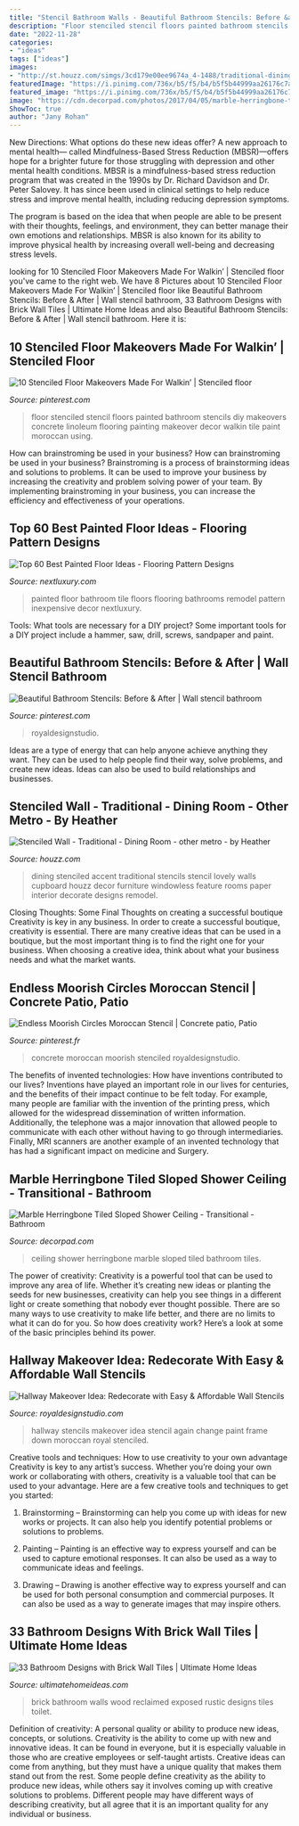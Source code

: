 ```yaml
---
title: "Stencil Bathroom Walls - Beautiful Bathroom Stencils: Before &amp; After"
description: "Floor stenciled stencil floors painted bathroom stencils diy makeovers concrete linoleum flooring painting makeover decor walkin tile paint moroccan using"
date: "2022-11-28"
categories:
- "ideas"
tags: ["ideas"]
images:
- "http://st.houzz.com/simgs/3cd179e00ee9674a_4-1488/traditional-dining-room.jpg"
featuredImage: "https://i.pinimg.com/736x/b5/f5/b4/b5f5b44999aa26176c7a204a49ec76d2.jpg"
featured_image: "https://i.pinimg.com/736x/b5/f5/b4/b5f5b44999aa26176c7a204a49ec76d2.jpg"
image: "https://cdn.decorpad.com/photos/2017/04/05/marble-herringbone-tiles-on-sloped-shower-ceiling.jpg"
ShowToc: true
author: "Jany Rohan"
---
```



New Directions: What options do these new ideas offer?
A new approach to mental health— called Mindfulness-Based Stress Reduction (MBSR)—offers hope for a brighter future for those struggling with depression and other mental health conditions.
MBSR is a mindfulness-based stress reduction program that was created in the 1990s by Dr. Richard Davidson and Dr. Peter Salovey. It has since been used in clinical settings to help reduce stress and improve mental health, including reducing depression symptoms.

The program is based on the idea that when people are able to be present with their thoughts, feelings, and environment, they can better manage their own emotions and relationships. MBSR is also known for its ability to improve physical health by increasing overall well-being and decreasing stress levels.

	

		
looking for 10 Stenciled Floor Makeovers Made For Walkin’ | Stenciled floor you've came to the right web. We have 8 Pictures about 10 Stenciled Floor Makeovers Made For Walkin’ | Stenciled floor like Beautiful Bathroom Stencils: Before &amp; After | Wall stencil bathroom, 33 Bathroom Designs with Brick Wall Tiles | Ultimate Home Ideas and also Beautiful Bathroom Stencils: Before &amp; After | Wall stencil bathroom. Here it is:
		
    
## 10 Stenciled Floor Makeovers Made For Walkin’ | Stenciled Floor

<img loading=lazy src="https://i.pinimg.com/736x/5b/83/70/5b83703a3f6abd6d8a05625b9dfbbd38--stenciled-floor-floor-stencil.jpg" onerror="this.onerror=null;this.src='https://tse3.mm.bing.net/th?id=OIP.dFs6dmMhUMjOnGlmSx_fHAHaJ6&amp;pid=15.1';" alt="10 Stenciled Floor Makeovers Made For Walkin’ | Stenciled floor">

_Source: pinterest.com_

>floor stenciled stencil floors painted bathroom stencils diy makeovers concrete linoleum flooring painting makeover decor walkin tile paint moroccan using. 

	

How can brainstroming be used in your business?
How can brainstroming be used in your business? Brainstroming is a process of brainstorming ideas and solutions to problems. It can be used to improve your business by increasing the creativity and problem solving power of your team. By implementing brainstroming in your business, you can increase the efficiency and effectiveness of your operations.

    
## Top 60 Best Painted Floor Ideas - Flooring Pattern Designs

<img loading=lazy src="http://nextluxury.com/wp-content/uploads/bathrooms-home-interior-painted-floor.jpg" onerror="this.onerror=null;this.src='https://tse4.mm.bing.net/th?id=OIP.0jMOmV2Pp_a8-v8hOzIkLgHaJQ&amp;pid=15.1';" alt="Top 60 Best Painted Floor Ideas - Flooring Pattern Designs">

_Source: nextluxury.com_

>painted floor bathroom tile floors flooring bathrooms remodel pattern inexpensive decor nextluxury. 

	

Tools: What tools are necessary for a DIY project?
Some important tools for a DIY project include a hammer, saw, drill, screws, sandpaper and paint.

    
## Beautiful Bathroom Stencils: Before &amp; After | Wall Stencil Bathroom

<img loading=lazy src="https://i.pinimg.com/736x/b5/f5/b4/b5f5b44999aa26176c7a204a49ec76d2.jpg" onerror="this.onerror=null;this.src='https://tse4.mm.bing.net/th?id=OIP.AY9s5Bwl74BDnJmGpKc2dQHaHa&amp;pid=15.1';" alt="Beautiful Bathroom Stencils: Before &amp; After | Wall stencil bathroom">

_Source: pinterest.com_

>royaldesignstudio. 

	

Ideas are a type of energy that can help anyone achieve anything they want. They can be used to help people find their way, solve problems, and create new ideas. Ideas can also be used to build relationships and businesses.

    
## Stenciled Wall - Traditional - Dining Room - Other Metro - By Heather

<img loading=lazy src="http://st.houzz.com/simgs/3cd179e00ee9674a_4-1488/traditional-dining-room.jpg" onerror="this.onerror=null;this.src='https://tse2.mm.bing.net/th?id=OIP.hc5aBGooFX6uYX3esCgbVgHaLI&amp;pid=15.1';" alt="Stenciled Wall - Traditional - Dining Room - other metro - by Heather">

_Source: houzz.com_

>dining stenciled accent traditional stencils stencil lovely walls cupboard houzz decor furniture windowless feature rooms paper interior decorate designs remodel. 

	

Closing Thoughts: Some Final Thoughts on creating a successful boutique
Creativity is key in any business. In order to create a successful boutique, creativity is essential. There are many creative ideas that can be used in a boutique, but the most important thing is to find the right one for your business. When choosing a creative idea, think about what your business needs and what the market wants.

    
## Endless Moorish Circles Moroccan Stencil | Concrete Patio, Patio

<img loading=lazy src="https://i.pinimg.com/736x/78/0d/6a/780d6a266bd783453de32ade6e8a1ac3.jpg" onerror="this.onerror=null;this.src='https://tse3.mm.bing.net/th?id=OIP.ooMU1WwaSlhdid6ApXNTCwHaJ4&amp;pid=15.1';" alt="Endless Moorish Circles Moroccan Stencil | Concrete patio, Patio">

_Source: pinterest.fr_

>concrete moroccan moorish stenciled royaldesignstudio. 

	

The benefits of invented technologies: How have inventions contributed to our lives?
Inventions have played an important role in our lives for centuries, and the benefits of their impact continue to be felt today. For example, many people are familiar with the invention of the printing press, which allowed for the widespread dissemination of written information. Additionally, the telephone was a major innovation that allowed people to communicate with each other without having to go through intermediaries. Finally, MRI scanners are another example of an invented technology that has had a significant impact on medicine and Surgery.

    
## Marble Herringbone Tiled Sloped Shower Ceiling - Transitional - Bathroom

<img loading=lazy src="https://cdn.decorpad.com/photos/2017/04/05/marble-herringbone-tiles-on-sloped-shower-ceiling.jpg" onerror="this.onerror=null;this.src='https://tse1.mm.bing.net/th?id=OIP.ymVxCWQRNgfCygPOXgqteQHaLH&amp;pid=15.1';" alt="Marble Herringbone Tiled Sloped Shower Ceiling - Transitional - Bathroom">

_Source: decorpad.com_

>ceiling shower herringbone marble sloped tiled bathroom tiles. 

	

The power of creativity:
Creativity is a powerful tool that can be used to improve any area of life. Whether it’s creating new ideas or planting the seeds for new businesses, creativity can help you see things in a different light or create something that nobody ever thought possible. There are so many ways to use creativity to make life better, and there are no limits to what it can do for you. So how does creativity work? Here’s a look at some of the basic principles behind its power.

    
## Hallway Makeover Idea: Redecorate With Easy &amp; Affordable Wall Stencils

<img loading=lazy src="http://cdn.shopify.com/s/files/1/0094/1122/files/room_makeover_with_paint_and_wall_stencils_grande.jpg?7507278243733155431" onerror="this.onerror=null;this.src='https://tse2.mm.bing.net/th?id=OIP.4QOcng_NeZjiae_8ZTaLJQAAAA&amp;pid=15.1';" alt="Hallway Makeover Idea: Redecorate with Easy &amp; Affordable Wall Stencils">

_Source: royaldesignstudio.com_

>hallway stencils makeover idea stencil again change paint frame down moroccan royal stenciled. 

	

Creative tools and techniques: How to use creativity to your own advantage
Creativity is key to any artist’s success. Whether you’re doing your own work or collaborating with others, creativity is a valuable tool that can be used to your advantage. Here are a few creative tools and techniques to get you started:
1. Brainstorming – Brainstorming can help you come up with ideas for new works or projects. It can also help you identify potential problems or solutions to problems.

2. Painting – Painting is an effective way to express yourself and can be used to capture emotional responses. It can also be used as a way to communicate ideas and feelings.

3. Drawing – Drawing is another effective way to express yourself and can be used for both personal consumption and commercial purposes. It can also be used as a way to generate images that may inspire others.


    
## 33 Bathroom Designs With Brick Wall Tiles | Ultimate Home Ideas

<img loading=lazy src="http://www.ultimatehomeideas.com/wp-content/uploads/2016/08/Rustic-bathroom-design-with-reclaimed-wood-and-exposed-brick-walls.jpg" onerror="this.onerror=null;this.src='https://tse3.mm.bing.net/th?id=OIP.BbL91JRk74hXQpjkb7CCSQHaLH&amp;pid=15.1';" alt="33 Bathroom Designs with Brick Wall Tiles | Ultimate Home Ideas">

_Source: ultimatehomeideas.com_

>brick bathroom walls wood reclaimed exposed rustic designs tiles toilet. 

	

Definition of creativity: A personal quality or ability to produce new ideas, concepts, or solutions.
Creativity is the ability to come up with new and innovative ideas. It can be found in everyone, but it is especially valuable in those who are creative employees or self-taught artists. Creative ideas can come from anything, but they must have a unique quality that makes them stand out from the rest. Some people define creativity as the ability to produce new ideas, while others say it involves coming up with creative solutions to problems. Different people may have different ways of describing creativity, but all agree that it is an important quality for any individual or business.

